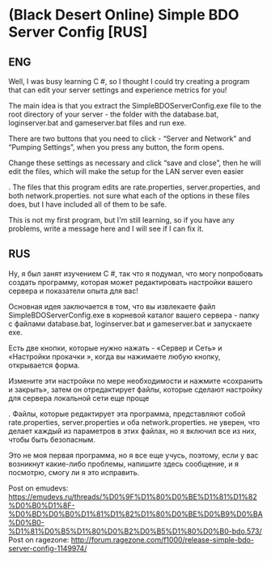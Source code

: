# (Black Desert Online) Simple BDO Server Config [RUS]

## ENG
Well, I was busy learning C #, so I thought I could try creating a program that can edit your server settings and experience metrics for you!

The main idea is that you extract the SimpleBDOServerConfig.exe file to the root directory of your server - the folder with the database.bat, loginserver.bat and gameserver.bat files and run exe.

There are two buttons that you need to click - “Server and Network” and “Pumping Settings”, when you press any button, the form opens.

Change these settings as necessary and click “save and close”, then he will edit the files, which will make the setup for the LAN server even easier

. The files that this program edits are rate.properties, server.properties, and both network.properties. not sure what each of the options in these files does, but I have included all of them to be safe.

This is not my first program, but I'm still learning, so if you have any problems, write a message here and I will see if I can fix it.

## RUS
Ну, я был занят изучением C #, так что я подумал, что могу попробовать создать программу, которая может редактировать настройки вашего сервера и показатели опыта для вас!

Основная идея заключается в том, что вы извлекаете файл SimpleBDOServerConfig.exe в корневой каталог вашего сервера - папку с файлами database.bat, loginserver.bat и gameserver.bat и запускаете exe.

Есть две кнопки, которые нужно нажать - «Сервер и Сеть» и «Настройки прокачки », когда вы нажимаете любую кнопку, открывается форма.

Измените эти настройки по мере необходимости и нажмите «сохранить и закрыть», затем он отредактирует файлы, которые сделают настройку для сервера локальной сети еще проще

. Файлы, которые редактирует эта программа, представляют собой rate.properties, server.properties и оба network.properties. не уверен, что делает каждый из параметров в этих файлах, но я включил все из них, чтобы быть безопасным.


Это не моя первая программа, но я все еще учусь, поэтому, если у вас возникнут какие-либо проблемы, напишите здесь сообщение, и я посмотрю, смогу ли я это исправить.

Post on emudevs: https://emudevs.ru/threads/%D0%9F%D1%80%D0%BE%D1%81%D1%82%D0%B0%D1%8F-%D0%BD%D0%B0%D1%81%D1%82%D1%80%D0%BE%D0%B9%D0%BA%D0%B0-%D1%81%D0%B5%D1%80%D0%B2%D0%B5%D1%80%D0%B0-bdo.573/
Post on ragezone: http://forum.ragezone.com/f1000/release-simple-bdo-server-config-1149974/
